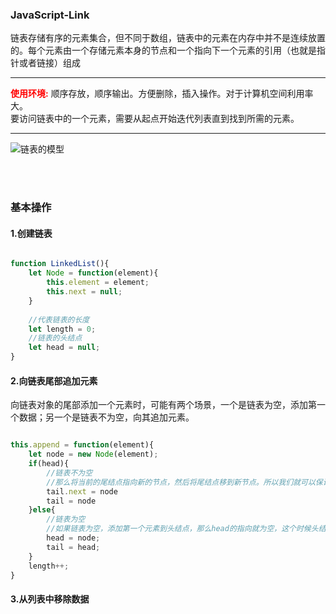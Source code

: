 ### JavaScript-Link

链表存储有序的元素集合，但不同于数组，链表中的元素在内存中并不是连续放置的。每个元素由一个存储元素本身的节点和一个指向下一个元素的引用（也就是指针或者链接）组成

--------

**<font color=#FF0000>使用环境:</font>** 顺序存放，顺序输出。方便删除，插入操作。对于计算机空间利用率大。  
要访问链表中的一个元素，需要从起点开始迭代列表直到找到所需的元素。

--------

![链表的模型](https://images2017.cnblogs.com/blog/1120165/201712/1120165-20171207161602113-1451349858.png)


<br>
<br>

### 基本操作

#### 1.创建链表

``` JavaScript

function LinkedList(){
	let Node = function(element){
		this.element = element;
		this.next = null; 
	} 
	
	//代表链表的长度
	let length = 0;
	//链表的头结点
	let head = null;
}

```

#### 2.向链表尾部追加元素

向链表对象的尾部添加一个元素时，可能有两个场景，一个是链表为空，添加第一个数据；另一个是链表不为空，向其追加元素。

``` JavaScript

this.append = function(element){
	let node = new Node(element);
	if(head){
		//链表不为空
		//那么将当前的尾结点指向新的节点，然后将尾结点移到新节点。所以我们就可以保证尾结点的下一节点一直为null。
		tail.next = node
		tail = node
	}else{
		//链表为空
		//如果链表为空，添加第一个元素到头结点，那么head的指向就为空，这个时候头结点和尾结点应该是重合，也就是同一数据。
		head = node;
		tail = head;
	}
	length++;
}

```

#### 3.从列表中移除数据

``` JavaScript



```